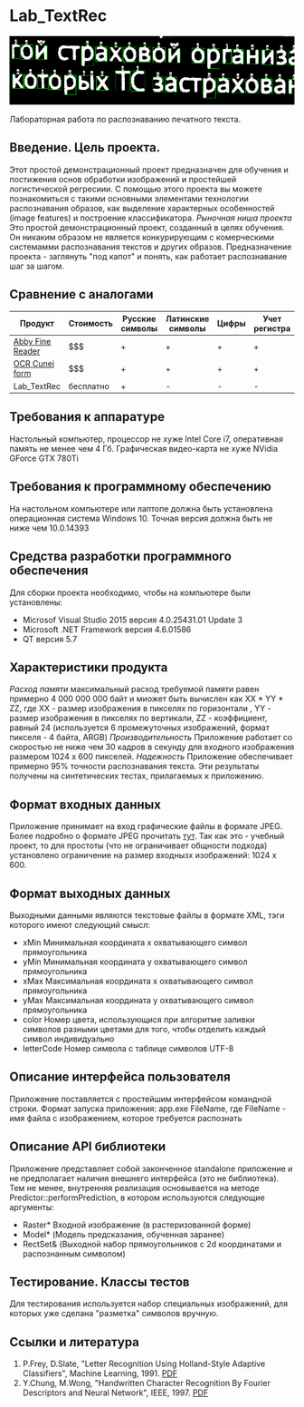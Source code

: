 # Lab_TextRec

![Background image](images/back.png)

Лабораторная работа по распознаванию печатного текста.
## Введение. Цель проекта.
Этот простой демонстрационный проект предназначен для обучения и постижения основ обработки изображений и простейшей логистической регресиии. С помощью этого проекта вы можете познакомиться с такими основными элементами технологии распознавания образов, как выделение характерных особенностей (image features) и построение классификатора.
*Рыночная ниша проекта*
Это простой демонстрационный проект, созданный в целях обучения. Он никаким образом не является конкурирующим с комерческими системамми распознавания текстов и других образов. Предназначение проекта - заглянуть "под капот" и понять, как работает распознавание шаг за шагом.

## Сравнение с аналогами
Продукт | Стоимость | Русские символы | Латинские символы | Цифры | Учет регистра
--------|-----------|-----------------|-------------------|-------|--------------
[Abby Fine Reader](www.abbyy.com/ru-ru/finereader/)|$$$|+|+|+|+
[OCR Cunei form](launchpad.net/cuneiform-linux)|$$$|+|+|+|+
Lab_TextRec|бесплатно|+|-|-|-

## Требования к аппаратуре
Настольный компьютер, процессор не хуже Intel Core i7, оперативная память не менее чем 4 Гб.
Графическая видео-карта не хуже NVidia GForce GTX 780Ti

## Требования к программному обеспечению
На настольном компьютере или лаптопе должна быть установлена операционная система Windows 10. Точная версия должна быть не ниже чем 10.0.14393

## Средства разработки программного обеспечения
Для сборки проекта необходимо, чтобы на компьютере были установлены:
* Microsof Visual Studio 2015 версия 4.0.25431.01 Update 3
* Microsoft .NET Framework версия 4.6.01586
* QT версия 5.7

## Характеристики продукта
*Расход памяти* 
максимальный расход требуемой памяти равен примерно 4 000 000 000 байт и миожет быть вычислен как XX * YY * ZZ, где XX - размер изображения в пикселях по горизонтали , YY - размер изображения в пикселях по вертикали, ZZ - коэффициент, равный 24 (используется 6 промежуточных изображений, формат пикселя - 4 байта, ARGB)
*Производительность*
Приложение работает со скоростью не ниже чем 30 кадров в секунду для входного изображения размером 1024 x 600 пикселей.
*Надежность*
Приложение обеспечивает примерно 95% точности распознавания текста. Эти результаты получены на синтетических тестах, прилагаемых к приложению.

## Формат входных данных
Приложение принимает на вход графические файлы в формате JPEG. Более подробно о формате JPEG прочитать [тут](https://www.w3.org/Graphics/JPEG/jfif3.pdf). Так как это - учебный проект, то для простоты (что не ограничивает общности подхода) установлено ограничение на размер входнызх изображений: 1024 x 600.

## Формат выходных данных
Выходными данными являются текстовые файлы в формате XML, тэги которого имеют следующий смысл:
* xMin Минимальная координата х охватывающего символ прямоугольника
* yMin Минимальная координата y охватывающего символ прямоугольника
* xMax Максимальная координата x охватывающего символ прямоугольника
* yMax Максимальная координата y охватывающего символ прямоугольника
* color Номер цвета, использующися при алгоритме заливки символов разными цветами для того, чтобы отделить каждый символ индивидуально
* letterCode Номер символа с таблице символов UTF-8

## Описание интерфейса пользователя
Приложение поставляется с простейшим интерфейсом командной строки. Формат запуска приложения:
app.exe FileName, где FileName - имя файла с изображением, которое требуется распознать

## Описание API библиотеки
Приложение представляет собой законченное standalone приложение и не предполагает наличия внешнего интерфейса (это не библиотека). Тем не менее, внутренняя реализация основывается на методе Predictor::performPrediction, в котором используются следующие аргументы:
* Raster* Входной изображение (в растеризованной форме)
* Model* (Модель предсказания, обученная заранее)
* RectSet& (Выходной набор прямоугольников с 2d координатами и распознанным символом)

## Тестирование. Классы тестов
Для тестирования используется набор специальных изображений, для которых уже сделана "разметка" символов вручную.

## Ссылки и литература
1. P.Frey, D.Slate, "Letter Recognition Using Holland-Style Adaptive Classifiers", Machine Learning, 1991. [PDF](https://ai2-s2-pdfs.s3.amazonaws.com/b421/fa2ce87913a88002e7a8f917afcd3733b8b4.pdf)
2. Y.Chung, M.Wong, "Handwritten Character Recognition By Fourier Descriptors and Neural Network", IEEE, 1997. [PDF](http://ieeexplore.ieee.org/stamp/stamp.jsp?arnumber=647338)
